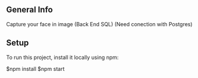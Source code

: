 ## General Info
Capture your face in image (Back End SQL) (Need conection with Postgres)

## Setup
To run this project, install it locally using npm:

$npm install
$npm start
